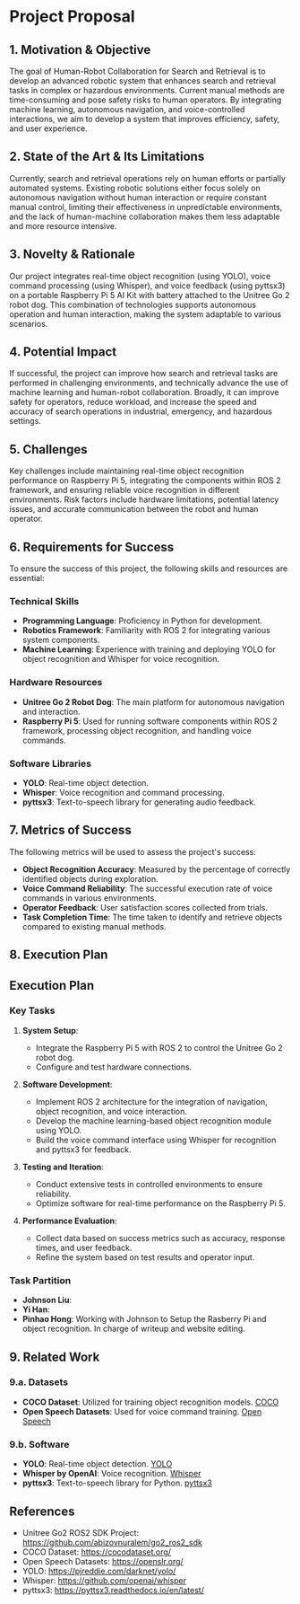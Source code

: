 # Project Proposal

## 1. Motivation & Objective

The goal of Human-Robot Collaboration for Search and Retrieval is to develop an advanced robotic system that enhances search and retrieval tasks in complex or hazardous environments. Current manual methods are time-consuming and pose safety risks to human operators. By integrating machine learning, autonomous navigation, and voice-controlled interactions, we aim to develop a system that improves efficiency, safety, and user experience.

## 2. State of the Art & Its Limitations

Currently, search and retrieval operations rely on human efforts or partially automated systems. Existing robotic solutions either focus solely on autonomous navigation without human interaction or require constant manual control, limiting their effectiveness in unpredictable environments, and the lack of human-machine collaboration makes them less adaptable and more resource intensive.

## 3. Novelty & Rationale

Our project integrates real-time object recognition (using YOLO), voice command processing (using Whisper), and voice feedback (using pyttsx3) on a portable Raspberry Pi 5 AI Kit with battery attached to the Unitree Go 2 robot dog. This combination of technologies supports autonomous operation and human interaction, making the system adaptable to various scenarios. 

## 4. Potential Impact

If successful, the project can improve how search and retrieval tasks are performed in challenging environments, and technically advance the use of machine learning and human-robot collaboration. Broadly, it can improve safety for operators, reduce workload, and increase the speed and accuracy of search operations in industrial, emergency, and hazardous settings.

## 5. Challenges

Key challenges include maintaining real-time object recognition performance on Raspberry Pi 5, integrating the components within ROS 2 framework, and ensuring reliable voice recognition in different environments. Risk factors include hardware limitations, potential latency issues, and accurate communication between the robot and human operator.

## 6. Requirements for Success

To ensure the success of this project, the following skills and resources are essential:

### Technical Skills
- **Programming Language**: Proficiency in Python for development.
- **Robotics Framework**: Familiarity with ROS 2 for integrating various system components.
- **Machine Learning**: Experience with training and deploying YOLO for object recognition and Whisper for voice recognition.

### Hardware Resources
- **Unitree Go 2 Robot Dog**: The main platform for autonomous navigation and interaction.
- **Raspberry Pi 5**: Used for running software components within ROS 2 framework, processing object recognition, and handling voice commands.

### Software Libraries
- **YOLO**: Real-time object detection.
- **Whisper**: Voice recognition and command processing.
- **pyttsx3**: Text-to-speech library for generating audio feedback.

## 7. Metrics of Success

The following metrics will be used to assess the project's success:

- **Object Recognition Accuracy**: Measured by the percentage of correctly identified objects during exploration.
- **Voice Command Reliability**: The successful execution rate of voice commands in various environments.
- **Operator Feedback**: User satisfaction scores collected from trials.
- **Task Completion Time**: The time taken to identify and retrieve objects compared to existing manual methods.

## 8. Execution Plan

## Execution Plan
### Key Tasks
1. **System Setup**:
   - Integrate the Raspberry Pi 5 with ROS 2 to control the Unitree Go 2 robot dog.
   - Configure and test hardware connections.

2. **Software Development**:
   - Implement ROS 2 architecture for the integration of navigation, object recognition, and voice interaction.
   - Develop the machine learning-based object recognition module using YOLO.
   - Build the voice command interface using Whisper for recognition and pyttsx3 for feedback.

3. **Testing and Iteration**:
   - Conduct extensive tests in controlled environments to ensure reliability.
   - Optimize software for real-time performance on the Raspberry Pi 5.

4. **Performance Evaluation**:
   - Collect data based on success metrics such as accuracy, response times, and user feedback.
   - Refine the system based on test results and operator input.

### Task Partition
- **Johnson Liu**:
- **Yi Han**:
- **Pinhao Hong**: Working with Johnson to Setup the Rasberry Pi and object recognition. In charge of writeup and website editing.

## 9. Related Work

### 9.a. Datasets
- **COCO Dataset**: Utilized for training object recognition models. [COCO](https://cocodataset.org/)
- **Open Speech Datasets**: Used for voice command training. [Open Speech](https://openslr.org/)

### 9.b. Software
- **YOLO**: Real-time object detection. [YOLO](https://pjreddie.com/darknet/yolo/)
- **Whisper by OpenAI**: Voice recognition. [Whisper](https://github.com/openai/whisper)
- **pyttsx3**: Text-to-speech library for Python. [pyttsx3](https://pyttsx3.readthedocs.io/en/latest/)

## References
- Unitree Go2 ROS2 SDK Project: https://github.com/abizovnuralem/go2_ros2_sdk
- COCO Dataset: https://cocodataset.org/
- Open Speech Datasets: https://openslr.org/
- YOLO: https://pjreddie.com/darknet/yolo/
- Whisper: https://github.com/openai/whisper
- pyttsx3: https://pyttsx3.readthedocs.io/en/latest/
